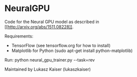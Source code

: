 # NeuralGPU
Code for the Neural GPU model as described
in [[http://arxiv.org/abs/1511.08228]].

Requirements:
* TensorFlow (see tensorflow.org for how to install)
* Matplotlib for Python (sudo apt-get install python-matplotlib)

Run: python neural_gpu_trainer.py --task=rev

Maintained by Lukasz Kaiser (lukaszkaiser)
